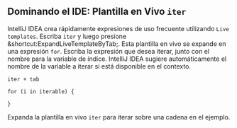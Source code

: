 ## Dominando el IDE: Plantilla en Vivo `iter`

IntelliJ IDEA crea rápidamente expresiones de uso frecuente utilizando <span class="control">`Live templates`</span>. Escriba `iter` y luego presione <span class="shortcut">&shortcut:ExpandLiveTemplateByTab;</span>. Esta plantilla en vivo se expande en una expresión `for`. Escriba la expresión que desea iterar, junto con el nombre para la variable de índice. IntelliJ IDEA sugiere automáticamente el nombre de la variable a iterar si está disponible en el contexto.

```text
iter + tab

for (i in iterable) {

}
```

Expanda la plantilla en vivo `iter` para iterar sobre una cadena en el ejemplo.